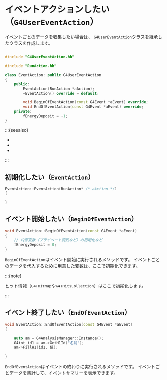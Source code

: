# イベントアクションしたい（``G4UserEventAction``）

イベントごとのデータを収集したい場合は、
``G4UserEventAction``クラスを継承したクラスを作成します。

```cpp

#include "G4UserEventAction.hh"

#include "RunAction.hh"

class EventAction: public G4UserEventAction
{
    public:
        EventAction(RunAction *aAction);
        ~EventAction() override = default;

        void BeginOfEventAction(const G4Event *aEvent) override;
        void EndOfEventAction(const G4Event *aEvent) override;
    private:
        fEnergyDeposit = -1;
}
```

:::{seealso}

- [](./geant4-run.md)
- [](./geant4-event.md)
- [](./geant4-analysismanager.md)

:::


## 初期化したい（``EventAction``）

```cpp
EventAction::EventAction(RunAction* /* aAction */)
{

}
```

## イベント開始したい（``BeginOfEventAction``）

```cpp
void EventAction::BeginOfEventAction(const G4Event *aEvent)
{
    // 内部変数（プライベート変数など）の初期化など
    fEnergyDeposit = 0;
}
```

``BeginOfEventAction``はイベント開始に実行されるメソッドです。
イベントごとのデータを代入するために用意した変数は、ここで初期化できます。

:::{note}

ヒット情報（``G4THitMap``や``G4THitsCollection``）はここで初期化します。

:::

## イベント終了したい（``EndOfEventAction``）

```cpp
void EventAction::EndOfEventAction(const G4Event *aEvent)
{

    auto am = G4AnalysisManager::Instance();
    G4int id1 = am->GetH1Id("名前");
    am->FillH1(id1, 値);

}
```

``EndOfEventAction``はイベントの終わりに実行されるメソッドです。
イベントごとデータを集計して、イベントサマリーを表示できます。
